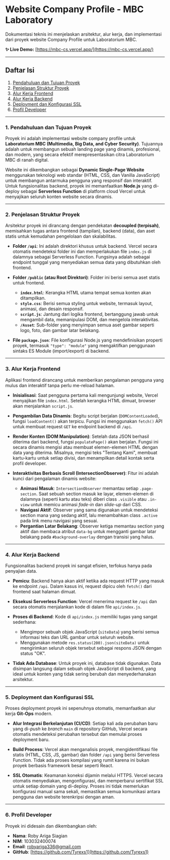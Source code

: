 # Website Company Profile - MBC Laboratory

Dokumentasi teknis ini menjelaskan arsitektur, alur kerja, dan implementasi dari proyek website Company Profile untuk Laboratorium MBC.

**✨ Live Demo:** [https://mbc-cs.vercel.app/](https://mbc-cs.vercel.app/)

---

## Daftar Isi
1. [Pendahuluan dan Tujuan Proyek](#1-pendahuluan-dan-tujuan-proyek)
2. [Penjelasan Struktur Proyek](#2-penjelasan-struktur-proyek)
3. [Alur Kerja Frontend](#3-alur-kerja-frontend)
4. [Alur Kerja Backend](#4-alur-kerja-backend)
5. [Deployment dan Konfigurasi SSL](#5-deployment-dan-konfigurasi-ssl)
6. [Profil Developer](#6-profil-developer)

---

### **1. Pendahuluan dan Tujuan Proyek**
Proyek ini adalah implementasi website company profile untuk **Laboratorium MBC (Multimedia, Big Data, and Cyber Security)**. Tujuannya adalah untuk membangun sebuah landing page yang dinamis, profesional, dan modern, yang secara efektif merepresentasikan citra Laboratorium MBC di ranah digital.

Website ini dikembangkan sebagai **Dynamic Single-Page Website** menggunakan teknologi web standar (HTML, CSS, dan Vanilla JavaScript) untuk membangun antarmuka pengguna yang responsif dan interaktif. Untuk fungsionalitas backend, proyek ini memanfaatkan **Node.js** yang di-deploy sebagai **Serverless Function** di platform cloud Vercel untuk menyajikan seluruh konten website secara dinamis.

---

### **2. Penjelasan Struktur Proyek**
Arsitektur proyek ini dirancang dengan pendekatan **decoupled (terpisah)**, memisahkan tugas antara frontend (tampilan), backend (data), dan aset statis untuk kemudahan pengelolaan dan skalabilitas.

* **Folder `/api`**: Ini adalah direktori khusus untuk backend. Vercel secara otomatis mendeteksi folder ini dan memperlakukan file `index.js` di dalamnya sebagai Serverless Function. Fungsinya adalah sebagai endpoint tunggal yang menyediakan semua data yang dibutuhkan oleh frontend.

* **Folder `/public` (atau Root Direktori)**: Folder ini berisi semua aset statis untuk frontend.
    * **`index.html`**: Kerangka HTML utama tempat semua konten akan ditampilkan.
    * **`style.css`**: Berisi semua styling untuk website, termasuk layout, animasi, dan desain responsif.
    * **`script.js`**: Jantung dari logika frontend, bertanggung jawab untuk mengambil data, memanipulasi DOM, dan mengelola interaktivitas.
    * **`/Asset`**: Sub-folder yang menyimpan semua aset gambar seperti logo, foto, dan gambar latar belakang.

* **File `package.json`**: File konfigurasi Node.js yang mendefinisikan properti proyek, termasuk `"type": "module"` yang mengaktifkan penggunaan sintaks ES Module (import/export) di backend.

---

### **3. Alur Kerja Frontend**
Aplikasi frontend dirancang untuk memberikan pengalaman pengguna yang mulus dan interaktif tanpa perlu me-reload halaman.

* **Inisialisasi**: Saat pengguna pertama kali mengunjungi website, Vercel menyajikan file `index.html`. Setelah kerangka HTML dimuat, browser akan menjalankan `script.js`.

* **Pengambilan Data Dinamis**: Begitu script berjalan (`DOMContentLoaded`), fungsi `loadContent()` akan terpicu. Fungsi ini menggunakan `fetch()` API untuk membuat request `GET` ke endpoint backend di `/api`.

* **Render Konten (DOM Manipulation)**: Setelah data JSON berhasil diterima dari backend, fungsi `populatePage()` akan berjalan. Fungsi ini secara dinamis mengisi atau membuat elemen-elemen HTML dengan data yang diterima. Misalnya, mengisi teks "Tentang Kami", membuat kartu-kartu untuk setiap divisi, dan menampilkan detail kontak serta profil developer.

* **Interaktivitas Berbasis Scroll (IntersectionObserver)**: Fitur ini adalah kunci dari pengalaman dinamis website:
    * **Animasi Masuk**: `IntersectionObserver` memantau setiap `.page-section`. Saat sebuah section masuk ke layar, elemen-elemen di dalamnya (seperti kartu atau teks) diberi class `.visible` atau `.in-view` untuk memicu animasi *fade-in* dan *slide-up* dari CSS.
    * **Navigasi Aktif**: Observer yang sama digunakan untuk mendeteksi section mana yang sedang aktif, lalu menambahkan class `.active` pada link menu navigasi yang sesuai.
    * **Pergantian Latar Belakang**: Observer ketiga memantau section yang aktif dan membaca atribut `data-bg` untuk mengganti gambar latar belakang pada `#background-overlay` dengan transisi yang halus.

---

### **4. Alur Kerja Backend**
Fungsionalitas backend proyek ini sangat efisien, terfokus hanya pada penyajian data.

* **Pemicu**: Backend hanya akan aktif ketika ada request HTTP yang masuk ke endpoint `/api`. Dalam kasus ini, request dipicu oleh `fetch()` dari frontend saat halaman dimuat.

* **Eksekusi Serverless Function**: Vercel menerima request ke `/api` dan secara otomatis menjalankan kode di dalam file `api/index.js`.

* **Proses di Backend**: Kode di `api/index.js` memiliki tugas yang sangat sederhana:
    * Mengimpor sebuah objek JavaScript (`siteData`) yang berisi semua informasi teks dan URL gambar untuk seluruh website.
    * Menggunakan metode `res.status(200).json(siteData)` untuk mengirimkan seluruh objek tersebut sebagai respons JSON dengan status "OK".

* **Tidak Ada Database**: Untuk proyek ini, database tidak digunakan. Data disimpan langsung dalam sebuah objek JavaScript di backend, yang ideal untuk konten yang tidak sering berubah dan menyederhanakan arsitektur.

---

### **5. Deployment dan Konfigurasi SSL**
Proses deployment proyek ini sepenuhnya otomatis, memanfaatkan alur kerja **Git-Ops** modern.

* **Alur Integrasi Berkelanjutan (CI/CD)**: Setiap kali ada perubahan baru yang di-*push* ke *branch* `main` di repository GitHub, Vercel secara otomatis mendeteksi perubahan tersebut dan memulai proses deployment baru.

* **Build Process**: Vercel akan menganalisis proyek, mengidentifikasi file statis (HTML, CSS, JS, gambar) dan folder `/api` yang berisi Serverless Function. Tidak ada proses kompilasi yang rumit karena ini bukan proyek berbasis framework besar seperti React.

* **SSL Otomatis**: Keamanan koneksi dijamin melalui HTTPS. Vercel secara otomatis menyediakan, mengonfigurasi, dan memperbarui sertifikat SSL untuk setiap domain yang di-deploy. Proses ini tidak memerlukan konfigurasi manual sama sekali, memastikan semua komunikasi antara pengguna dan website terenkripsi dengan aman.

---

### **6. Profil Developer**
Proyek ini didesain dan dikembangkan oleh:

* **Nama**: Roby Ariga Siagian
* **NIM**: 103032400074
* **Email**: [robyariga336@gmail.com](robyariga336@gmail.com)
* **GitHub**: [https://github.com/Tyrexs1](https://github.com/Tyrexs1)
  
